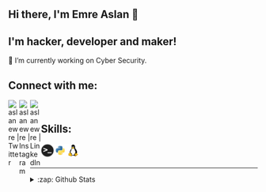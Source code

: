 ## Hi there, I'm Emre Aslan 👋

## I'm hacker, developer and maker!

🔭 I’m currently working on Cyber Security.

## Connect with me:

[<img align="left" alt="aslanewre | Twitter" width="22px" src="https://cdn.jsdelivr.net/npm/simple-icons@v3/icons/twitter.svg" />][twitter]
[<img align="left" alt="aslanewre | Instagram" width="22px" src="https://cdn.jsdelivr.net/npm/simple-icons@v3/icons/instagram.svg" />][instagram]
[<img align="left" alt="aslanewre | LinkedIn" width="22px" src="https://cdn.jsdelivr.net/npm/simple-icons@v3/icons/linkedin.svg" />][linkedin]
<br />

## Skills:

<img align="left" alt="Terminal" width="26px" src="https://raw.githubusercontent.com/github/explore/80688e429a7d4ef2fca1e82350fe8e3517d3494d/topics/terminal/terminal.png" />
<img align="left" alt="Python" width="26px" src="https://raw.githubusercontent.com/github/explore/80688e429a7d4ef2fca1e82350fe8e3517d3494d/topics/python/python.png" />
<img align="left" alt="Python" width="26px" src="https://raw.githubusercontent.com/github/explore/80688e429a7d4ef2fca1e82350fe8e3517d3494d/topics/linux/linux.png" />



<br />
<br />

---

</details>

<details>
  <summary>:zap: Github Stats</summary>

  <img align="left" alt="Emre Aslan's Github Stats" src="https://github-readme-stats.codestackr.vercel.app/api?username=aslanemre&show_icons=true&hide_border=true" />

</details>

[twitter]: https://twitter.com/aslanewre
[instagram]: https://instagram.com/aslanewre
[linkedin]: https://linkedin.com/in/emre-a-6b7958157/
